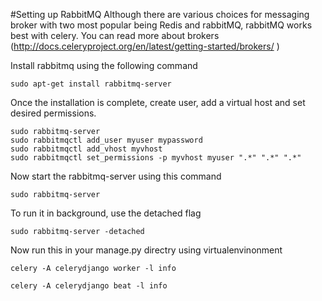#Setting up RabbitMQ
Although there are various choices for messaging broker with two most popular being Redis and rabbitMQ,  rabbitMQ works best with celery. You can read more about brokers (http://docs.celeryproject.org/en/latest/getting-started/brokers/ )

Install rabbitmq using the following command
```
sudo apt-get install rabbitmq-server
```

Once the installation is complete, create user, add a virtual host and set desired permissions.
```
sudo rabbitmq-server
sudo rabbitmqctl add_user myuser mypassword
sudo rabbitmqctl add_vhost myvhost
sudo rabbitmqctl set_permissions -p myvhost myuser ".*" ".*" ".*"
```
Now start the rabbitmq-server using this command
```
sudo rabbitmq-server
```
To run it in background, use the detached flag
```
sudo rabbitmq-server -detached

```
Now run this in your manage.py directry using virtualenvinonment 
```
celery -A celerydjango worker -l info

celery -A celerydjango beat -l info

```
